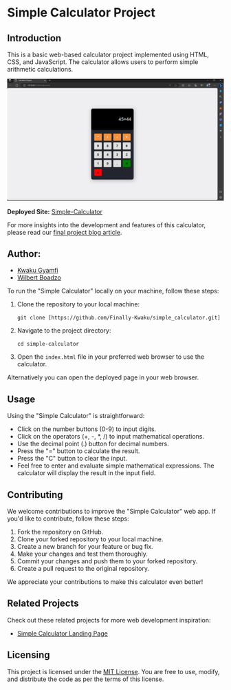 # Simple Calculator Project

## Introduction

This is a basic web-based calculator project implemented using HTML, CSS, and JavaScript. The calculator allows users to perform simple arithmetic calculations.

![Calculator Preview](calculator-preview.png)

**Deployed Site:** [Simple-Calculator](https://finally-kwaku.github.io/simple_calculator/)

For more insights into the development and features of this calculator, please read our [final project blog article](https://www.linkedin.com/pulse/kw-simple-calculator-kwaku-gyamfi).


## Author:
- [Kwaku Gyamfi](https://www.linkedin.com/in/kwaku-gyamfi-kag6615421a0/)
- [Wilbert Boadzo](https://www.linkedin.com/in/wilbert-boadzo-ab0a71160/)


To run the "Simple Calculator" locally on your machine, follow these steps:

1. Clone the repository to your local machine:

   ```
   git clone [https://github.com/Finally-Kwaku/simple_calculator.git]
   ```

2. Navigate to the project directory:

   ```
   cd simple-calculator
   ```

3. Open the `index.html` file in your preferred web browser to use the calculator.


Alternatively you can open the deployed page in your web browser.



## Usage
Using the "Simple Calculator" is straightforward:

* Click on the number buttons (0-9) to input digits.
* Click on the operators (+, -, *, /) to input mathematical operations.
* Use the decimal point (.) button for decimal numbers.
* Press the "=" button to calculate the result.
* Press the "C" button to clear the input.
* Feel free to enter and evaluate simple mathematical expressions. The calculator will display the result in the input field.


## Contributing
We welcome contributions to improve the "Simple Calculator" web app. If you'd like to contribute, follow these steps:

1. Fork the repository on GitHub.
2. Clone your forked repository to your local machine.
3. Create a new branch for your feature or bug fix.
4. Make your changes and test them thoroughly.
5. Commit your changes and push them to your forked repository.
6. Create a pull request to the original repository.

We appreciate your contributions to make this calculator even better!


## Related Projects
Check out these related projects for more web development inspiration:

- [Simple Calculator Landing Page](https://finally-kwaku.github.io/calculator_landing-page/)


## Licensing
This project is licensed under the [MIT License](LICENSE.md). You are free to use, modify, and distribute the code as per the terms of this license.


